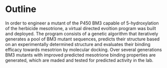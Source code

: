 # Outline

In order to engineer a mutant of the P450 BM3 capable of 5-hydroxylation of the herbicide mesotrione, a virtual directed evoltion program was built and deployed.
The program consists of a genetic algorithm that iteratively generates a pool of BM3 mutant sequences, predicts their structure based on an experimentally determined structure and evaluates their binding efficacy towards mesotrion by molecular docking. 
Over several generations BM3 mutants with improved predicted mesotrione binding properties are generated, which are maded and tested for predicted activity in the lab.
